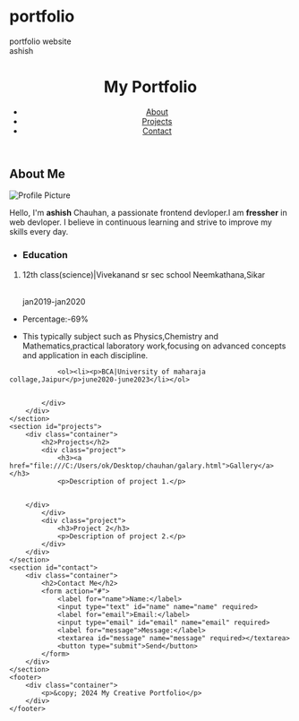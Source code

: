 # portfolio
portfolio website
<br>
ashish

<!DOCTYPE html>
<html lang="en">
<head>
    <meta charset="UTF-8">
    <meta name="viewport" content="width=device-width, initial-scale=1.0">
    <title>My Creative Portfolio</title>
    <link rel="stylesheet" href="style.css">
</head>
<body>
    <header>
        <div class="container1">
            <h1><span>M</span>y <span>P</span>ortfolio</h1>
            <nav>
                <ul>
                    <li><a href="#about">About</a></li>
                    <li><a href="#projects">Projects</a></li>
                    <li><a href="#contact">Contact</a></li>
                </ul>
            </nav>
        </div>
    </header>
    <section id="about">
        <div class="container">
            <h2>About Me</h2>
            <div class="about-content">
                <img src="ashish.JPG" alt="Profile Picture">
                <p>Hello, I'm <span><b>ashish</b></span> Chauhan, a passionate frontend devloper.I am <span><b>fressher</b></span> in web devloper. I believe in continuous learning and strive to improve my skills every day.</p>
            </div>
            <div class="Education">
                <ul>
                    <li><h3>Education</h3></li>
                </ul>
                <ol><li><p>12th class(science)|Vivekanand sr sec school Neemkathana,Sikar</p><br>jan2019-jan2020</li></ol>
                <ul><li>Percentage:-69%</li></ul>
                <ul><li>This typically subject such as Physics,Chemistry and Mathematics,practical laboratory work,focusing on advanced concepts and application in each discipline.</li></ul>

                <ol><li><p>BCA|University of maharaja collage,Jaipur</p>june2020-june2023</li></ol>
                
                
            </div>
        </div>
    </section>
    <section id="projects">
        <div class="container">
            <h2>Projects</h2>
            <div class="project">
                <h3><a href="file:///C:/Users/ok/Desktop/chauhan/galary.html">Gallery</a></h3>
                <p>Description of project 1.</p>
              
        
        </div>
            </div>
            <div class="project">
                <h3>Project 2</h3>
                <p>Description of project 2.</p>
            </div>
        </div>
    </section>
    <section id="contact">
        <div class="container">
            <h2>Contact Me</h2>
            <form action="#">
                <label for="name">Name:</label>
                <input type="text" id="name" name="name" required>
                <label for="email">Email:</label>
                <input type="email" id="email" name="email" required>
                <label for="message">Message:</label>
                <textarea id="message" name="message" required></textarea>
                <button type="submit">Send</button>
            </form>
        </div>
    </section>
    <footer>
        <div class="container">
            <p>&copy; 2024 My Creative Portfolio</p>
        </div>
    </footer>
    
</body>
</html>

